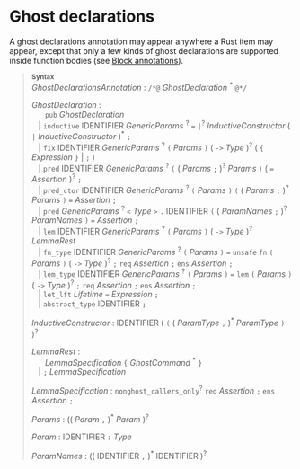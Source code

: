 # Ghost declarations

A ghost declarations annotation may appear anywhere a Rust item may appear, except that only a few kinds of ghost declarations are supported inside function bodies (see [Block annotations](func-body-annots.md#block-annotations)).

> **<sup>Syntax</sup>**\
> _GhostDeclarationsAnnotation_ : `/*@` _GhostDeclaration_ <sup>\*</sup> `@*/`
>
> _GhostDeclaration_ :\
> &nbsp;&nbsp; &nbsp;&nbsp; `pub` _GhostDeclaration_\
> &nbsp;&nbsp; | `inductive` IDENTIFIER _GenericParams_ <sup>?</sup> `=` `|`<sup>?</sup> _InductiveConstructor_ ( `|` _InductiveConstructor_ )<sup>\*</sup> `;`\
> &nbsp;&nbsp; | `fix` IDENTIFIER _GenericParams_ <sup>?</sup> `(` _Params_ `)` ( `->` _Type_ )<sup>?</sup> ( `{` _Expression_ `}` | `;` )\
> &nbsp;&nbsp; | `pred` IDENTIFIER _GenericParams_ <sup>?</sup> `(` ( _Params_ `;` )<sup>?</sup> _Params_ `)` ( `=` _Assertion_ )<sup>?</sup> `;`\
> &nbsp;&nbsp; | `pred_ctor` IDENTIFIER _GenericParams_ <sup>?</sup> `(` _Params_ `)` `(` ( _Params_ `;` )<sup>?</sup> _Params_ `)` `=` _Assertion_ `;`\
> &nbsp;&nbsp; | `pred` _GenericParams_ <sup>?</sup> `<` _Type_ `>` `.` IDENTIFIER `(` ( _ParamNames_ `;` )<sup>?</sup> _ParamNames_ `)` `=` _Assertion_ `;`\
> &nbsp;&nbsp; | `lem` IDENTIFIER _GenericParams_ <sup>?</sup> `(` _Params_ `)` ( `->` _Type_ )<sup>?</sup> _LemmaRest_\
> &nbsp;&nbsp; | `fn_type` IDENTIFIER _GenericParams_ <sup>?</sup> `(` _Params_ `)` `=` `unsafe` `fn` `(` _Params_ `)` ( `->` _Type_ )<sup>?</sup> `;` `req` _Assertion_ `;` `ens` _Assertion_ `;`\
> &nbsp;&nbsp; | `lem_type` IDENTIFIER _GenericParams_ <sup>?</sup> `(` _Params_ `)` `=` `lem` `(` _Params_ `)` ( `->` _Type_ )<sup>?</sup> `;` `req` _Assertion_ `;` `ens` _Assertion_ `;`\
> &nbsp;&nbsp; | `let_lft` _Lifetime_ `=` _Expression_ `;`\
> &nbsp;&nbsp; | `abstract_type` IDENTIFIER `;`
>
> _InductiveConstructor_ : IDENTIFIER ( `(` ( _ParamType_ `,` )<sup>*</sup> _ParamType_ `)` )<sup>?</sup>
> 
> _LemmaRest_ :\
> &nbsp;&nbsp; &nbsp;&nbsp; _LemmaSpecification_ `{` _GhostCommand_ <sup>\*</sup> `}`\
> &nbsp;&nbsp; | `;` _LemmaSpecification_
>
> _LemmaSpecification_ : `nonghost_callers_only`<sup>?</sup> `req` _Assertion_ `;` `ens` _Assertion_ `;`
>
> _Params_ : (( _Param_ `,` )<sup>\*</sup> _Param_ )<sup>?</sup>
>
> _Param_ : IDENTIFIER `:` _Type_
>
> _ParamNames_ : (( IDENTIFIER `,` )<sup>\*</sup> IDENTIFIER )<sup>?</sup>
